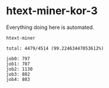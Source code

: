 # htext-miner-kor-3

Everything doing here is automated.

```
htext-miner

total: 4479/4514 (99.22463447053612%)

job0: 797
job1: 787
job2: 1130
job3: 882
job4: 883
```